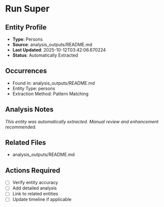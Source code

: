# Run Super

## Entity Profile
- **Type**: Persons
- **Source**: analysis_outputs/README.md
- **Last Updated**: 2025-10-12T03:42:06.670224
- **Status**: Automatically Extracted

## Occurrences
- Found in: analysis_outputs/README.md
- Entity Type: persons
- Extraction Method: Pattern Matching

## Analysis Notes
*This entity was automatically extracted. Manual review and enhancement recommended.*

## Related Files
- analysis_outputs/README.md

## Actions Required
- [ ] Verify entity accuracy
- [ ] Add detailed analysis
- [ ] Link to related entities
- [ ] Update timeline if applicable
